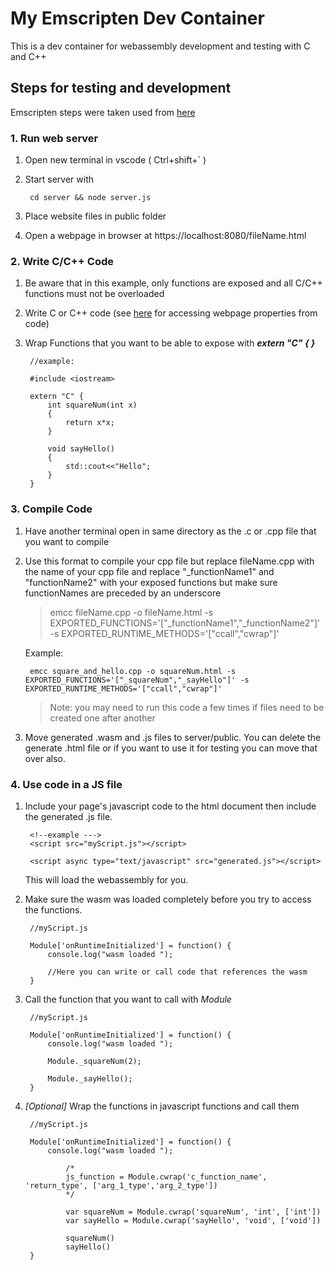 # My Emscripten Dev Container

This is a dev container for webassembly development and testing with C and C++

## Steps for testing and development

Emscripten steps were taken used from [here](https://emscripten.org/docs/porting/connecting_cpp_and_javascript/Interacting-with-code.html#interacting-with-code-binding-cpp)

### 1. Run web server
1. Open new terminal in vscode ( Ctrl+shift+` )
2. Start server with

        cd server && node server.js
3. Place website files in public folder
4. Open a webpage in browser at https://localhost:8080/fileName.html

### 2. Write C/C++ Code
1. Be aware that in this example, only functions are exposed and all C/C++ functions must not be overloaded
2. Write C or C++ code (see [here](https://emscripten.org/docs/api_reference/index.html) for accessing webpage properties from code) 
3. Wrap Functions that you want to be able to expose with
__*extern "C" {    }*__

        //example:

        #include <iostream>

        extern "C" {
            int squareNum(int x)
            {
                return x*x;
            }
            
            void sayHello()
            {
                std::cout<<"Hello";
            }
        }
### 3. Compile Code
1. Have another terminal open in same directory as the .c or .cpp file that you want to compile
2. Use this format to compile your cpp file but replace fileName.cpp with the name of your cpp file and replace "_functionName1" and "functionName2" with your exposed functions but make sure functionNames are preceded by an underscore
    > emcc fileName.cpp -o fileName.html -s EXPORTED_FUNCTIONS='["_functionName1","_functionName2"]' -s EXPORTED_RUNTIME_METHODS='["ccall","cwrap"]'

    Example:

        emcc square_and_hello.cpp -o squareNum.html -s EXPORTED_FUNCTIONS='["_squareNum","_sayHello"]' -s EXPORTED_RUNTIME_METHODS='["ccall","cwrap"]'

    >Note: you may need to run this code a few times if files need to be created one after another
3. Move generated .wasm and .js files to server/public. You can delete the generate .html file or if you want to use it for testing you can move that over also.

### 4. Use code in a JS file

1. Include your page's javascript code to the html document then include the generated .js file.

        <!--example --->
        <script src="myScript.js"></script>

        <script async type="text/javascript" src="generated.js"></script>
    This will load the webassembly for you.
2. Make sure the wasm was loaded completely before you try to access the functions. 

        //myScript.js

        Module['onRuntimeInitialized'] = function() {
            console.log("wasm loaded ");
            
            //Here you can write or call code that references the wasm
        }
3. Call the function that you want to call with *Module*

        //myScript.js

        Module['onRuntimeInitialized'] = function() {
            console.log("wasm loaded ");
            
            Module._squareNum(2);

            Module._sayHello();
        }
4. *[Optional]* Wrap the functions in javascript functions and call them

        //myScript.js

        Module['onRuntimeInitialized'] = function() {
            console.log("wasm loaded ");
            
                /*  
                js_function = Module.cwrap('c_function_name', 'return_type', ['arg_1_type','arg_2_type'])
                */
                
                var squareNum = Module.cwrap('squareNum', 'int', ['int'])
                var sayHello = Module.cwrap('sayHello', 'void', ['void'])

                squareNum()
                sayHello()
        }
